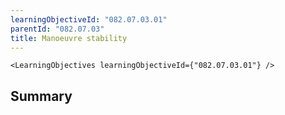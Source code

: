 ```yaml
---
learningObjectiveId: "082.07.03.01"
parentId: "082.07.03"
title: Manoeuvre stability
---
```


```tsx eval
<LearningObjectives learningObjectiveId={"082.07.03.01"} />
```

## Summary
